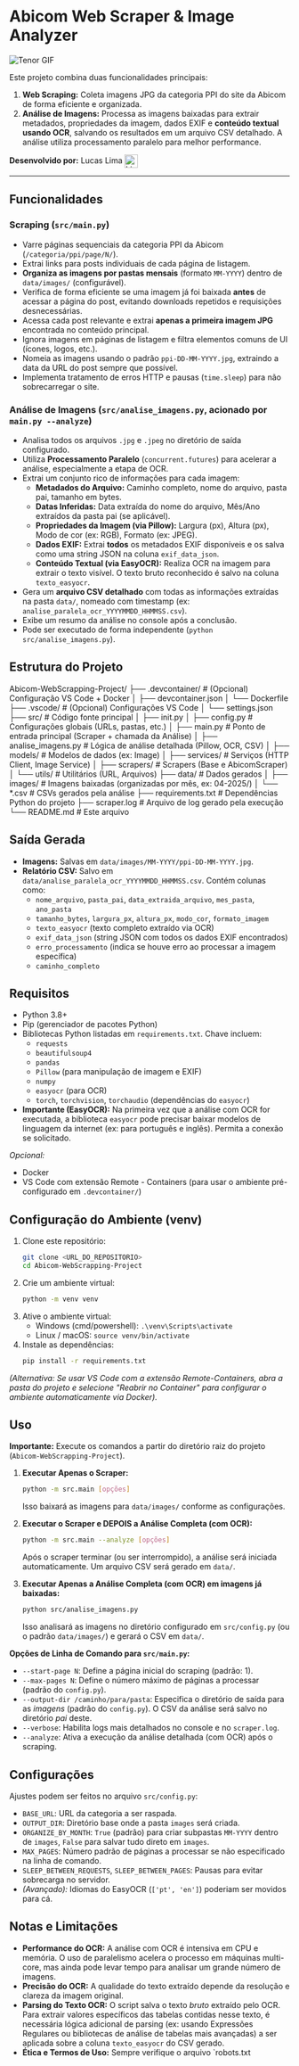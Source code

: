 # Abicom Web Scraper & Image Analyzer

![Tenor GIF](https://c.tenor.com/OjVjDqcWaIoAAAAd/tenor.gif)

Este projeto combina duas funcionalidades principais:
1.  **Web Scraping:** Coleta imagens JPG da categoria PPI do site da Abicom de forma eficiente e organizada.
2.  **Análise de Imagens:** Processa as imagens baixadas para extrair metadados, propriedades da imagem, dados EXIF e **conteúdo textual usando OCR**, salvando os resultados em um arquivo CSV detalhado. A análise utiliza processamento paralelo para melhor performance.

**Desenvolvido por:** Lucas Lima <a href="https://www.linkedin.com/in/zukelima/" target="_blank" rel="noopener noreferrer"><img src="https://cdn-icons-png.flaticon.com/256/174/174857.png" alt="LinkedIn" width="24" height="24" style="vertical-align:middle;"></a>

---

## Funcionalidades

### Scraping (`src/main.py`)

* Varre páginas sequenciais da categoria PPI da Abicom (`/categoria/ppi/page/N/`).
* Extrai links para posts individuais de cada página de listagem.
* **Organiza as imagens por pastas mensais** (formato `MM-YYYY`) dentro de `data/images/` (configurável).
* Verifica de forma eficiente se uma imagem já foi baixada **antes** de acessar a página do post, evitando downloads repetidos e requisições desnecessárias.
* Acessa cada post relevante e extrai **apenas a primeira imagem JPG** encontrada no conteúdo principal.
* Ignora imagens em páginas de listagem e filtra elementos comuns de UI (ícones, logos, etc.).
* Nomeia as imagens usando o padrão `ppi-DD-MM-YYYY.jpg`, extraindo a data da URL do post sempre que possível.
* Implementa tratamento de erros HTTP e pausas (`time.sleep`) para não sobrecarregar o site.

### Análise de Imagens (`src/analise_imagens.py`, acionado por `main.py --analyze`)

* Analisa todos os arquivos `.jpg` e `.jpeg` no diretório de saída configurado.
* Utiliza **Processamento Paralelo** (`concurrent.futures`) para acelerar a análise, especialmente a etapa de OCR.
* Extrai um conjunto rico de informações para cada imagem:
    * **Metadados do Arquivo:** Caminho completo, nome do arquivo, pasta pai, tamanho em bytes.
    * **Datas Inferidas:** Data extraída do nome do arquivo, Mês/Ano extraídos da pasta pai (se aplicável).
    * **Propriedades da Imagem (via Pillow):** Largura (px), Altura (px), Modo de cor (ex: RGB), Formato (ex: JPEG).
    * **Dados EXIF:** Extrai **todos** os metadados EXIF disponíveis e os salva como uma string JSON na coluna `exif_data_json`.
    * **Conteúdo Textual (via EasyOCR):** Realiza OCR na imagem para extrair o texto visível. O texto bruto reconhecido é salvo na coluna `texto_easyocr`.
* Gera um **arquivo CSV detalhado** com todas as informações extraídas na pasta `data/`, nomeado com timestamp (ex: `analise_paralela_ocr_YYYYMMDD_HHMMSS.csv`).
* Exibe um resumo da análise no console após a conclusão.
* Pode ser executado de forma independente (`python src/analise_imagens.py`).

## Estrutura do Projeto

Abicom-WebScrapping-Project/
├── .devcontainer/     # (Opcional) Configuração VS Code + Docker
│   ├── devcontainer.json
│   └── Dockerfile
├── .vscode/           # (Opcional) Configurações VS Code
│   └── settings.json
├── src/               # Código fonte principal
│   ├── init.py
│   ├── config.py      # Configurações globais (URLs, pastas, etc.)
│   ├── main.py        # Ponto de entrada principal (Scraper + chamada da Análise)
│   ├── analise_imagens.py # Lógica de análise detalhada (Pillow, OCR, CSV)
│   ├── models/        # Modelos de dados (ex: Image)
│   ├── services/      # Serviços (HTTP Client, Image Service)
│   ├── scrapers/      # Scrapers (Base e AbicomScraper)
│   └── utils/         # Utilitários (URL, Arquivos)
├── data/              # Dados gerados
│   ├── images/        # Imagens baixadas (organizadas por mês, ex: 04-2025/)
│   └── *.csv          # CSVs gerados pela análise
├── requirements.txt   # Dependências Python do projeto
├── scraper.log        # Arquivo de log gerado pela execução
└── README.md          # Este arquivo


## Saída Gerada

* **Imagens:** Salvas em `data/images/MM-YYYY/ppi-DD-MM-YYYY.jpg`.
* **Relatório CSV:** Salvo em `data/analise_paralela_ocr_YYYYMMDD_HHMMSS.csv`. Contém colunas como:
    * `nome_arquivo`, `pasta_pai`, `data_extraida_arquivo`, `mes_pasta`, `ano_pasta`
    * `tamanho_bytes`, `largura_px`, `altura_px`, `modo_cor`, `formato_imagem`
    * `texto_easyocr` (texto completo extraído via OCR)
    * `exif_data_json` (string JSON com todos os dados EXIF encontrados)
    * `erro_processamento` (indica se houve erro ao processar a imagem específica)
    * `caminho_completo`

## Requisitos

* Python 3.8+
* Pip (gerenciador de pacotes Python)
* Bibliotecas Python listadas em `requirements.txt`. Chave incluem:
    * `requests`
    * `beautifulsoup4`
    * `pandas`
    * `Pillow` (para manipulação de imagem e EXIF)
    * `numpy`
    * `easyocr` (para OCR)
    * `torch`, `torchvision`, `torchaudio` (dependências do `easyocr`)
* **Importante (EasyOCR):** Na primeira vez que a análise com OCR for executada, a biblioteca `easyocr` pode precisar baixar modelos de linguagem da internet (ex: para português e inglês). Permita a conexão se solicitado.

*Opcional:*
* Docker
* VS Code com extensão Remote - Containers (para usar o ambiente pré-configurado em `.devcontainer/`)

## Configuração do Ambiente (venv)

1.  Clone este repositório:
    ```bash
    git clone <URL_DO_REPOSITORIO>
    cd Abicom-WebScrapping-Project
    ```
2.  Crie um ambiente virtual:
    ```bash
    python -m venv venv
    ```
3.  Ative o ambiente virtual:
    * Windows (cmd/powershell): `.\venv\Scripts\activate`
    * Linux / macOS: `source venv/bin/activate`
4.  Instale as dependências:
    ```bash
    pip install -r requirements.txt
    ```

*(Alternativa: Se usar VS Code com a extensão Remote-Containers, abra a pasta do projeto e selecione "Reabrir no Container" para configurar o ambiente automaticamente via Docker).*

## Uso

**Importante:** Execute os comandos a partir do diretório raiz do projeto (`Abicom-WebScrapping-Project`).

1.  **Executar Apenas o Scraper:**
    ```bash
    python -m src.main [opções]
    ```
    Isso baixará as imagens para `data/images/` conforme as configurações.

2.  **Executar o Scraper e DEPOIS a Análise Completa (com OCR):**
    ```bash
    python -m src.main --analyze [opções]
    ```
    Após o scraper terminar (ou ser interrompido), a análise será iniciada automaticamente. Um arquivo CSV será gerado em `data/`.

3.  **Executar Apenas a Análise Completa (com OCR) em imagens já baixadas:**
    ```bash
    python src/analise_imagens.py
    ```
    Isso analisará as imagens no diretório configurado em `src/config.py` (ou o padrão `data/images/`) e gerará o CSV em `data/`.

**Opções de Linha de Comando para `src/main.py`:**

* `--start-page N`: Define a página inicial do scraping (padrão: 1).
* `--max-pages N`: Define o número máximo de páginas a processar (padrão do `config.py`).
* `--output-dir /caminho/para/pasta`: Especifica o diretório de saída para as *imagens* (padrão do `config.py`). O CSV da análise será salvo no diretório *pai* deste.
* `--verbose`: Habilita logs mais detalhados no console e no `scraper.log`.
* `--analyze`: Ativa a execução da análise detalhada (com OCR) após o scraping.

## Configurações

Ajustes podem ser feitos no arquivo `src/config.py`:

* `BASE_URL`: URL da categoria a ser raspada.
* `OUTPUT_DIR`: Diretório base onde a pasta `images` será criada.
* `ORGANIZE_BY_MONTH`: `True` (padrão) para criar subpastas `MM-YYYY` dentro de `images`, `False` para salvar tudo direto em `images`.
* `MAX_PAGES`: Número padrão de páginas a processar se não especificado na linha de comando.
* `SLEEP_BETWEEN_REQUESTS`, `SLEEP_BETWEEN_PAGES`: Pausas para evitar sobrecarga no servidor.
* *(Avançado):* Idiomas do EasyOCR (`['pt', 'en']`) poderiam ser movidos para cá.

## Notas e Limitações

* **Performance do OCR:** A análise com OCR é intensiva em CPU e memória. O uso de paralelismo acelera o processo em máquinas multi-core, mas ainda pode levar tempo para analisar um grande número de imagens.
* **Precisão do OCR:** A qualidade do texto extraído depende da resolução e clareza da imagem original.
* **Parsing do Texto OCR:** O script salva o texto *bruto* extraído pelo OCR. Para extrair valores específicos das tabelas contidas nesse texto, é necessária lógica adicional de parsing (ex: usando Expressões Regulares ou bibliotecas de análise de tabelas mais avançadas) a ser aplicada sobre a coluna `texto_easyocr` do CSV gerado.
* **Ética e Termos de Uso:** Sempre verifique o arquivo `robots.txt